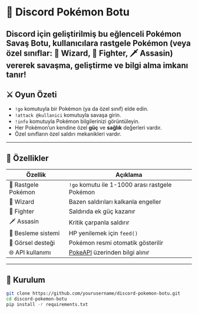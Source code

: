 # 🧪 Discord Pokémon Botu

Discord için geliştirilmiş bu eğlenceli **Pokémon Savaş Botu**, kullanıcılara rastgele Pokémon (veya özel sınıflar: 🧙 Wizard, 🥋 Fighter, 🗡️ Assasin) vererek savaşma, geliştirme ve bilgi alma imkanı tanır!
---

## ⚔️ Oyun Özeti

- `!go` komutuyla bir Pokémon (ya da özel sınıf) elde edin.
- `!attack @kullanici` komutuyla savaşa girin.
- `!info` komutuyla Pokémon bilgilerinizi görüntüleyin.
- Her Pokémon’un kendine özel **güç** ve **sağlık** değerleri vardır.
- Özel sınıfların özel saldırı mekanikleri vardır.

---

## 🧩 Özellikler

| Özellik                  | Açıklama |
|--------------------------|----------|
| 🎲 Rastgele Pokémon      | `!go` komutu ile 1-1000 arası rastgele Pokémon |
| 🧙 Wizard                | Bazen saldırıları kalkanla engeller |
| 🥋 Fighter               | Saldırıda ek güç kazanır |
| 🗡️ Assasin              | Kritik çarpanla saldırır |
| 🍗 Besleme sistemi      | HP yenilemek için `feed()` |
| 📸 Görsel desteği        | Pokémon resmi otomatik gösterilir |
| 🌐 API kullanımı         | [PokeAPI](https://pokeapi.co/) üzerinden bilgi alınır |

---

## 🚀 Kurulum

```bash
git clone https://github.com/yourusername/discord-pokemon-botu.git
cd discord-pokemon-botu
pip install -r requirements.txt
